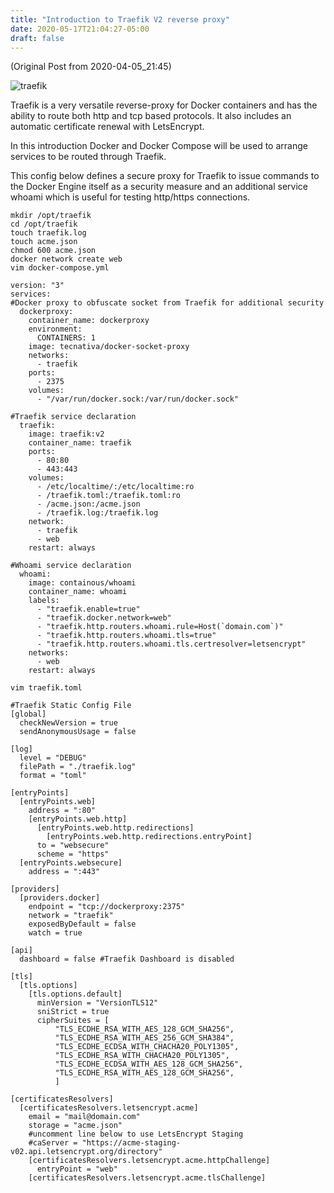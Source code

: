 ```yaml
---
title: "Introduction to Traefik V2 reverse proxy"
date: 2020-05-17T21:04:27-05:00
draft: false
---
```

(Original Post from 2020-04-05_21:45)

![traefik](/images/traefik.png)

Traefik is a very versatile reverse-proxy for Docker containers and has the ability to route both http and tcp based protocols. It also includes an automatic certificate renewal with LetsEncrypt. 

In this introduction Docker and Docker Compose will be used to arrange services to be routed through Traefik. 

This config below defines a secure proxy for Traefik to issue commands to the Docker Engine itself as a security measure and an additional service whoami which is useful for testing http/https connections.

```
mkdir /opt/traefik
cd /opt/traefik
touch traefik.log
touch acme.json
chmod 600 acme.json
docker network create web
vim docker-compose.yml
```
```
version: "3"
services:
#Docker proxy to obfuscate socket from Traefik for additional security
  dockerproxy:
    container_name: dockerproxy
    environment:
      CONTAINERS: 1
    image: tecnativa/docker-socket-proxy
    networks:
      - traefik
    ports:
      - 2375
    volumes:
      - "/var/run/docker.sock:/var/run/docker.sock"
      
#Traefik service declaration
  traefik:
    image: traefik:v2
    container_name: traefik
    ports:
      - 80:80
      - 443:443
    volumes:
      - /etc/localtime/:/etc/localtime:ro
      - /traefik.toml:/traefik.toml:ro
      - /acme.json:/acme.json
      - /traefik.log:/traefik.log
    network:
      - traefik
      - web
    restart: always
    
#Whoami service declaration
  whoami:
    image: containous/whoami
    container_name: whoami
    labels:
      - "traefik.enable=true"
      - "traefik.docker.network=web"
      - "traefik.http.routers.whoami.rule=Host(`domain.com`)"
      - "traefik.http.routers.whoami.tls=true"
      - "traefik.http.routers.whoami.tls.certresolver=letsencrypt"
    networks:
      - web
    restart: always
```
```
vim traefik.toml
```
```
#Traefik Static Config File
[global]
  checkNewVersion = true
  sendAnonymousUsage = false

[log]
  level = "DEBUG"
  filePath = "./traefik.log"
  format = "toml"

[entryPoints]
  [entryPoints.web]
    address = ":80"
    [entryPoints.web.http]
      [entryPoints.web.http.redirections]
        [entryPoints.web.http.redirections.entryPoint]
	  to = "websecure"
	  scheme = "https"
  [entryPoints.websecure]
    address = ":443"
 
[providers]
  [providers.docker]
    endpoint = "tcp://dockerproxy:2375"
    network = "traefik"
    exposedByDefault = false
    watch = true

[api]
  dashboard = false #Traefik Dashboard is disabled

[tls]
  [tls.options]
    [tls.options.default]
      minVersion = "VersionTLS12"
      sniStrict = true
      cipherSuites = [
          "TLS_ECDHE_RSA_WITH_AES_128_GCM_SHA256",
          "TLS_ECDHE_RSA_WITH_AES_256_GCM_SHA384",
          "TLS_ECDHE_ECDSA_WITH_CHACHA20_POLY1305",
          "TLS_ECDHE_RSA_WITH_CHACHA20_POLY1305",
          "TLS_ECDHE_ECDSA_WITH_AES_128_GCM_SHA256",
          "TLS_ECDHE_RSA_WITH_AES_128_GCM_SHA256",
          ]

[certificatesResolvers]
  [certificatesResolvers.letsencrypt.acme]
    email = "mail@domain.com"
    storage = "acme.json"
    #uncomment line below to use LetsEncrypt Staging
    #caServer = "https://acme-staging-v02.api.letsencrypt.org/directory"
    [certificatesResolvers.letsencrypt.acme.httpChallenge]
      entryPoint = "web"
    [certificatesResolvers.letsencrypt.acme.tlsChallenge]
```
